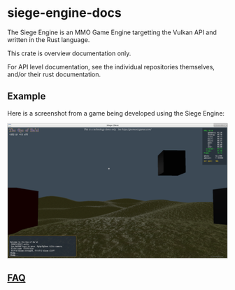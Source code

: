 # siege-engine-docs

The Siege Engine is an MMO Game Engine targetting the Vulkan API and written in the
Rust language.

This crate is overview documentation only.

For API level documentation, see the individual repositories themselves, and/or their
rust documentation.

## Example

Here is a screenshot from a game being developed using the Siege Engine:

![Example](/example.png)

## [FAQ](/FAQ.md)
